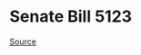 # Senate Bill 5123

[Source](http://lawfilesext.leg.wa.gov/biennium/2023-24/Pdf/Bills/Senate%20Bills/5123.pdf)